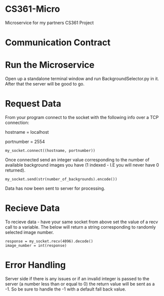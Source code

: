 # CS361-Micro
Microservice for my partners CS361 Project

# Communication Contract

# Run the Microservice
Open up a standalone terminal window and run BackgroundSelector.py in it. After that the server will be good to go.

# Request Data
From your program connect to the socket with the following info over a TCP connection:

hostname = localhost

portnumber = 2554

```my_socket.connect((hostname, portnumber))```

Once connected send an integer value corresponding to the number of available background images you have (1 indexed - I.E you will never have 0 returned).

```my_socket.send(str(number_of_backgrounds).encode())```

Data has now been sent to server for processing.

# Recieve Data

To recieve data - have your same socket from above set the value of a recv call to a variable. The below will return a string corresponding to randomly selected image number.

```
response = my_socket.recv(4096).decode()
image_number = int(response)
```

# Error Handling
Server side if there is any issues or if an invalid integer is passed to the server (a number less than or equal to 0) the return value will be sent as a -1. So be sure to handle the -1 with a default fall back value.
